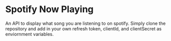 # Spotify Now Playing
An API to display what song you are listening to on spotify. Simply clone the repository and add in your own refresh token, clientId, and clientSecret as enviornment variables.